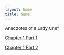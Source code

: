 ```yaml
---
layout: home
title: home
---
```


Anecdotes of a Lady Chef

[Chapter 1 Part 1](pages/1_1.md)

[Chapter 1 Part 2](pages/1_2.md)
